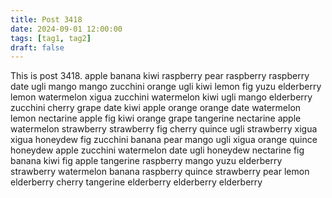 ```yaml
---
title: Post 3418
date: 2024-09-01 12:00:00
tags: [tag1, tag2]
draft: false
---
```

This is post 3418.
apple
banana
kiwi
raspberry
pear
raspberry
raspberry
date
ugli
mango
mango
zucchini
orange
ugli
kiwi
lemon
fig
yuzu
elderberry
lemon
watermelon
xigua
zucchini
watermelon
kiwi
ugli
mango
elderberry
zucchini
cherry
grape
date
kiwi
apple
orange
orange
date
watermelon
lemon
nectarine
apple
fig
kiwi
orange
grape
tangerine
nectarine
apple
watermelon
strawberry
strawberry
fig
cherry
quince
ugli
strawberry
xigua
xigua
honeydew
fig
zucchini
banana
pear
mango
ugli
xigua
orange
quince
honeydew
apple
zucchini
watermelon
date
ugli
honeydew
nectarine
fig
banana
kiwi
fig
apple
tangerine
raspberry
mango
yuzu
elderberry
strawberry
watermelon
banana
raspberry
quince
strawberry
pear
lemon
elderberry
cherry
tangerine
elderberry
elderberry
elderberry
